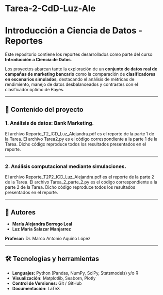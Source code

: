 # Tarea-2-CdD-Luz-Ale

# Introducción a Ciencia de Datos - Reportes

Este repositorio contiene los reportes desarrollados como parte del curso **Introducción a Ciencia de Datos**.

Los proyectos abarcan tanto la exploración de un **conjunto de datos real de campañas de marketing bancario** como la comparación de **clasificadores en escenarios simulados**, destacando el análisis de métricas de rendimiento, manejo de datos desbalanceados y contrastes con el clasificador óptimo de Bayes.

---

## 📂 Contenido del proyecto

### 1. Análisis de datos: Bank Marketing.
El archivo Reporte_T2_ICD_Luz_Alejandra.pdf es el reporte de la parte 1 de la Tarea.
El archivo Tarea2.py es el código correspondiente a la parte 1 de la Tarea. Dicho código reproduce todos
los resultados presentados en el reporte.

---

### 2. Análisis computacional mediante simulaciones.
El archivo Reporte_T2P2_ICD_Luz_Alejandra.pdf es el reporte de la parte 2 de la Tarea.
El archivo Tarea_2_parte_2.py es el código correspondiente a la parte 2 de la Tarea. Dicho código reproduce todos
los resultados presentados en el reporte.

---

## 👥 Autores
- **María Alejandra Borrego Leal**  
- **Luz María Salazar Manjarrez**  

**Profesor:** Dr. Marco Antonio Aquino López  

---

## 🛠️ Tecnologías y herramientas
- **Lenguajes:** Python (Pandas, NumPy, SciPy, Statsmodels) y/o R  
- **Visualización:** Matplotlib, Seaborn, Plotly  
- **Control de Versiones:** Git / GitHub  
- **Documentación:** LaTeX  
